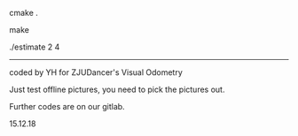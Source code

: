cmake .

make

./estimate 2 4

----------------------------
coded by YH for ZJUDancer's Visual Odometry

Just test offline pictures, you need to pick the pictures out.

Further codes are on our gitlab.

15.12.18

